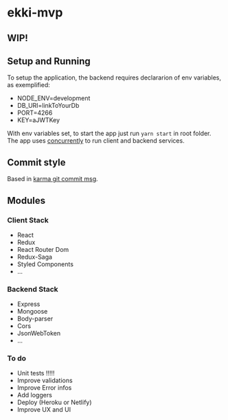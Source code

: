 # ekki-mvp
## WIP!

## Setup and Running
To setup the application, the backend requires declararion of env variables, as exemplified:

- NODE_ENV=development
- DB_URI=linkToYourDb
- PORT=4266
- KEY=aJWTKey

With env variables set, to start the app just run ```yarn start``` in root folder. The app uses [concurrently](https://github.com/kimmobrunfeldt/concurrently) to run client and backend services.

## Commit style

Based in [karma git commit msg](http://karma-runner.github.io/4.0/dev/git-commit-msg.html).

## Modules

### Client Stack
* React
* Redux
* React Router Dom
* Redux-Saga
* Styled Components
* ...

### Backend Stack
* Express
* Mongoose
* Body-parser
* Cors
* JsonWebToken
* ...

### To do

* Unit tests !!!!!
* Improve validations
* Improve Error infos
* Add loggers
* Deploy (Heroku or Netlify)
* Improve UX and UI
